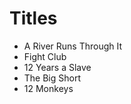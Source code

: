 # Titles

* A River Runs Through It   
* Fight Club
* 12 Years a Slave
* The Big Short
* 12 Monkeys
